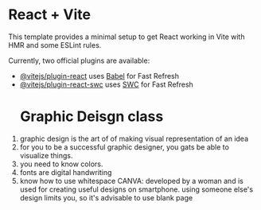 # React + Vite

This template provides a minimal setup to get React working in Vite with HMR and some ESLint rules.

Currently, two official plugins are available:

-  [@vitejs/plugin-react](https://github.com/vitejs/vite-plugin-react/blob/main/packages/plugin-react/README.md) uses [Babel](https://babeljs.io/) for Fast Refresh
-  [@vitejs/plugin-react-swc](https://github.com/vitejs/vite-plugin-react-swc) uses [SWC](https://swc.rs/) for Fast Refresh
   <!--  -->
   <!--  -->
   <!--  -->
   <h1> Graphic Deisgn class</h1>

1. graphic design is the art of of making visual representation of an idea
2. for you to be a successful graphic designer, you gats be able to visualize things.
3. you need to know colors.
4. fonts are digital handwriting
5. know how to use whitespace
CANVA: developed by a woman and is used for creating useful designs on smartphone.
using someone else's design limits you, so it's advisable to use blank page
